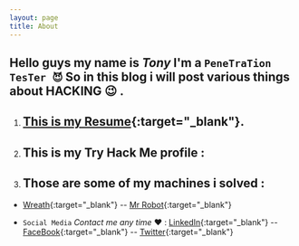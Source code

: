 ```yaml
---
layout: page
title: About
---
```

## Hello guys my name is **_Tony_** I'm a **`PeneTraTion TesTer 😈️`** So in this blog i will post various things about HACKING 😉️ .
1. ## [**This is my Resume**](/files/myCV.pdf){:target="_blank"}.
2. <h2>This is my Try Hack Me profile : <script src="https://tryhackme.com/badge/37605"></script> </h2>
3. <h2> Those are some of my machines i solved : </h2> 
- [Wreath](https://tryhackme.com/Lucifer69/badges/wreath){:target="_blank"}
-- [Mr Robot](https://tryhackme.com/Lucifer69/badges/mr-robot){:target="_blank"}

- `Social Media` _Contact me any time_ ♥️ : [LinkedIn](https://www.linkedin.com/in/tony-saad-0617891a7){:target="_blank"} -- [FaceBook](https://www.facebook.com/Secret.Agent.606){:target="_blank"} -- [Twitter](https://twitter.com/X4Tricks?t=rjUFmUpu8s4Soy87oyojLg&s=09){:target="_blank"}
![]()
